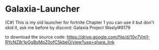 # Galaxia-Launcher
(C#) This is my old launcher for fortnite Chapter 1 you can use it but don't skid it, ask me before by discord: Galaxia Project Waslyl#8179

to download the source code: https://drive.google.com/file/d/10v7Vm1-RYcNZ8r1pGgBsMpZ0ofC5kbeO/view?usp=share_link
